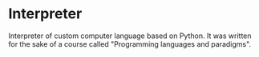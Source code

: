 # Interpreter

Interpreter of custom computer language based on Python. It was written for the sake of a course called "Programming languages and paradigms". 
